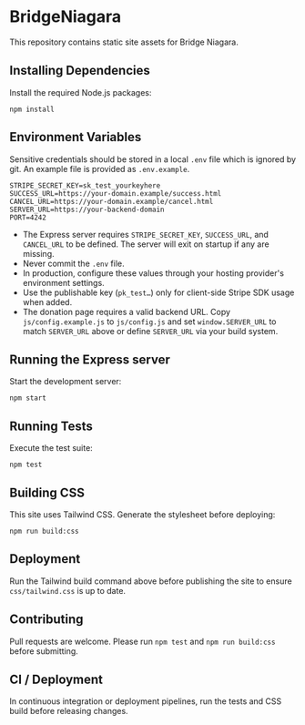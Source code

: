 # BridgeNiagara

This repository contains static site assets for Bridge Niagara.

## Installing Dependencies

Install the required Node.js packages:

```
npm install
```

## Environment Variables

Sensitive credentials should be stored in a local `.env` file which is ignored by git. An example file is provided as `.env.example`.

```
STRIPE_SECRET_KEY=sk_test_yourkeyhere
SUCCESS_URL=https://your-domain.example/success.html
CANCEL_URL=https://your-domain.example/cancel.html
SERVER_URL=https://your-backend-domain
PORT=4242
```

- The Express server requires `STRIPE_SECRET_KEY`, `SUCCESS_URL`, and `CANCEL_URL` to be defined. The server will exit on startup if any are missing.
- Never commit the `.env` file.
- In production, configure these values through your hosting provider's environment settings.
- Use the publishable key (`pk_test…`) only for client-side Stripe SDK usage when added.
- The donation page requires a valid backend URL. Copy `js/config.example.js` to `js/config.js` and
  set `window.SERVER_URL` to match `SERVER_URL` above or define `SERVER_URL` via your build system.

## Running the Express server

Start the development server:

```
npm start
```

## Running Tests

Execute the test suite:

```
npm test
```

## Building CSS

This site uses Tailwind CSS. Generate the stylesheet before deploying:

```
npm run build:css
```

## Deployment

Run the Tailwind build command above before publishing the site to ensure `css/tailwind.css` is up to date.

## Contributing

Pull requests are welcome. Please run `npm test` and `npm run build:css` before submitting.

## CI / Deployment

In continuous integration or deployment pipelines, run the tests and CSS build before releasing changes.

